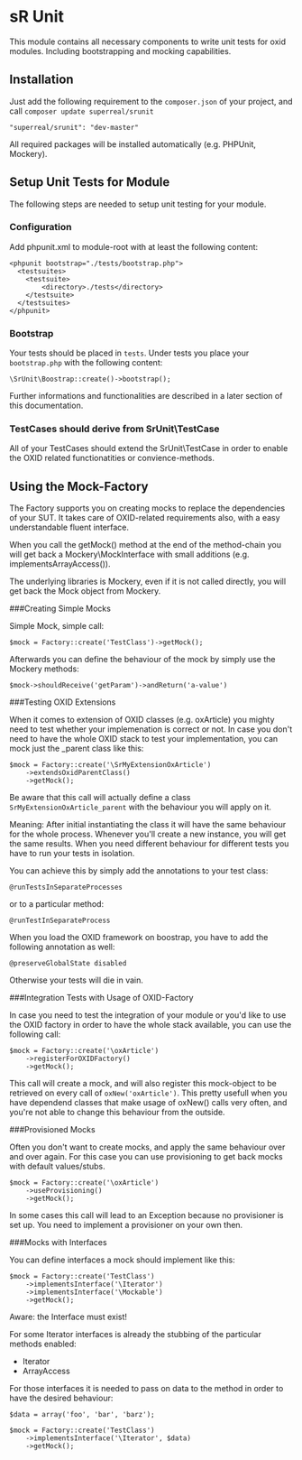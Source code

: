 sR Unit
=======

This module contains all necessary components to write unit tests for oxid modules. Including bootstrapping and mocking capabilities.

Installation
------------
Just add the following requirement to the `composer.json` of your project, and call `composer update superreal/srunit`

    "superreal/srunit": "dev-master"

All required packages will be installed automatically (e.g. PHPUnit, Mockery).

Setup Unit Tests for Module
---------------
The following steps are needed to setup unit testing for your module.

### Configuration

Add phpunit.xml to module-root with at least the following content:

	<phpunit bootstrap="./tests/bootstrap.php">
      <testsuites>
        <testsuite>
            <directory>./tests</directory>
        </testsuite>
      </testsuites>
    </phpunit>

### Bootstrap

Your tests should be placed in `tests`. Under tests you place your `bootstrap.php` with the following content:

    \SrUnit\Boostrap::create()->bootstrap();
    
Further informations and functionalities are described in a later section of this documentation.

### TestCases should derive from SrUnit\TestCase

All of your TestCases should extend the SrUnit\TestCase in order to enable the OXID related functionatities or convience-methods. 


Using the Mock-Factory
----------------------

The Factory supports you on creating mocks to replace the dependencies of your SUT. It takes care of OXID-related requirements also, with a easy understandable fluent interface. 

When you call the getMock() method at the end of the method-chain you will get back a Mockery\MockInterface with small additions (e.g. implementsArrayAccess()).

The underlying libraries is Mockery, even if it is not called directly, you will get back the Mock object from Mockery. 


###Creating Simple Mocks

Simple Mock, simple call:

    $mock = Factory::create('TestClass')->getMock();

Afterwards you can define the behaviour of the mock by simply use the Mockery methods: 

    $mock->shouldReceive('getParam')->andReturn('a-value')

###Testing OXID Extensions

When it comes to extension of OXID classes (e.g. oxArticle) you mighty need to test whether your implemenation is correct or not. In case you don't need to have the whole OXID stack to test your implementation, you can mock just the _parent class like this:

    $mock = Factory::create('\SrMyExtensionOxArticle')
        ->extendsOxidParentClass()
        ->getMock();

Be aware that this call will actually define a class `SrMyExtensionOxArticle_parent` with the behaviour you will apply on it. 

Meaning: After initial instantiating the class it will have the same behaviour for the whole process. Whenever you'll create a new instance, you will get the same results.
When you need different behaviour for different tests you have to run your tests in isolation. 

You can achieve this by simply add the annotations to your test class:

    @runTestsInSeparateProcesses
    
or to a particular method:

    @runTestInSeparateProcess
 
When you load the OXID framework on boostrap, you have to add the following annotation as well:

    @preserveGlobalState disabled
    
Otherwise your tests will die in vain.


###Integration Tests with Usage of OXID-Factory

In case you need to test the integration of your module or you'd like to use the OXID factory in order to have the whole stack available, you can use the following call:

    $mock = Factory::create('\oxArticle')
        ->registerForOXIDFactory()
        ->getMock();
        
This call will create a mock, and will also register this mock-object to be retrieved on every call of `oxNew('oxArticle')`.
This pretty usefull when you have dependend classes that make usage of oxNew() calls very often, and you're not able to change this behaviour from the outside.

###Provisioned Mocks

Often you don't want to create mocks, and apply the same behaviour over and over again. For this case you can use provisioning to get back mocks with default values/stubs.

    $mock = Factory::create('\oxArticle')
        ->useProvisioning()
        ->getMock();
        
In some cases this call will lead to an Exception because no provisioner is set up. You need to implement a provisioner on your own then.

###Mocks with Interfaces

You can define interfaces a mock should implement like this:

    $mock = Factory::create('TestClass')
        ->implementsInterface('\Iterator')
        ->implementsInterface('\Mockable')
        ->getMock();
        
Aware: the Interface must exist!

For some Iterator interfaces is already the stubbing of the particular methods enabled:

* Iterator
* ArrayAccess

For those interfaces it is needed to pass on data to the method in order to have the desired behaviour:

    $data = array('foo', 'bar', 'barz');
    
    $mock = Factory::create('TestClass')
        ->implementsInterface('\Iterator', $data)
        ->getMock();





